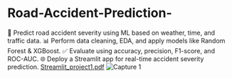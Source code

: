 # Road-Accident-Prediction-
🚧 Predict road accident severity using ML based on weather, time, and traffic data.
📊 Perform data cleaning, EDA, and apply models like Random Forest &amp; XGBoost. 
✅ Evaluate using accuracy, precision, F1-score, and ROC-AUC. 
🌐 Deploy a Streamlit app for real-time accident severity prediction.
[Streamlit_project1.pdf](https://github.com/user-attachments/files/20880844/Streamlit_project1.pdf)
![Capture 1](https://github.com/user-attachments/assets/ee19aa4f-4527-484a-a302-bfd09a6deba6)
